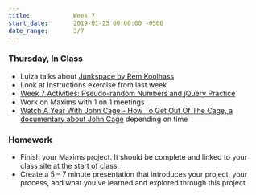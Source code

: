 ```yaml
---
title:            Week 7
start_date:       2019-01-23 00:00:00 -0500
date_range:       3/7
---
```


### Thursday, In Class

- Luiza talks about [Junkspace by Rem Koolhass](http://ci.labud.nyc/assets/readings/koolhaas-rem_junkspace.pdf)
- Look at Instructions exercise from last week
- [Week 7 Activities: Pseudo-random Numbers and jQuery Practice](https://paper.dropbox.com/doc/Week-7--AY0h7PrUg9duD9MRVILg5A1MAQ-jxpDpfahQ3IRXhj14b2yH)
- Work on Maxims with 1 on 1 meetings
- [Watch A Year With John Cage - How To Get Out Of The Cage, a documentary about John Cage](https://www.youtube.com/watch?v=UaNGeuDuXl4&t=53s) depending on time


### Homework
- Finish your Maxims project. It should be complete and linked to your class site at the start of class.
- Create a 5 – 7 minute presentation that introduces your project, your process, and what you&rsquo;ve learned and explored through this project
